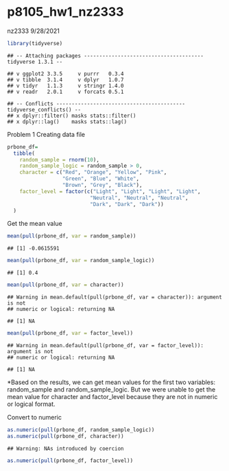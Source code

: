 p8105\_hw1\_nz2333
================
nz2333
9/28/2021

``` r
library(tidyverse)
```

    ## -- Attaching packages --------------------------------------- tidyverse 1.3.1 --

    ## v ggplot2 3.3.5     v purrr   0.3.4
    ## v tibble  3.1.4     v dplyr   1.0.7
    ## v tidyr   1.1.3     v stringr 1.4.0
    ## v readr   2.0.1     v forcats 0.5.1

    ## -- Conflicts ------------------------------------------ tidyverse_conflicts() --
    ## x dplyr::filter() masks stats::filter()
    ## x dplyr::lag()    masks stats::lag()

Problem 1 Creating data file

``` r
prbone_df=
  tibble(
    random_sample = rnorm(10),
    random_sample_logic = random_sample > 0,
    character = c("Red", "Orange", "Yellow", "Pink",
                  "Green", "Blue", "White",
                  "Brown", "Grey", "Black"),
    factor_level = factor(c("Light", "Light", "Light", "Light", 
                           "Neutral", "Neutral", "Neutral", 
                           "Dark", "Dark", "Dark"))
  )
```

Get the mean value

``` r
mean(pull(prbone_df, var = random_sample))
```

    ## [1] -0.0615591

``` r
mean(pull(prbone_df, var = random_sample_logic))
```

    ## [1] 0.4

``` r
mean(pull(prbone_df, var = character))
```

    ## Warning in mean.default(pull(prbone_df, var = character)): argument is not
    ## numeric or logical: returning NA

    ## [1] NA

``` r
mean(pull(prbone_df, var = factor_level))
```

    ## Warning in mean.default(pull(prbone_df, var = factor_level)): argument is not
    ## numeric or logical: returning NA

    ## [1] NA

\*Based on the results, we can get mean values for the first two
variables: random\_sample and random\_sample\_logic. But we were unable
to get the mean value for character and factor\_level because they are
not in numeric or logical format.

Convert to numeric

``` r
as.numeric(pull(prbone_df, random_sample_logic))
as.numeric(pull(prbone_df, character))
```

    ## Warning: NAs introduced by coercion

``` r
as.numeric(pull(prbone_df, factor_level))
```
